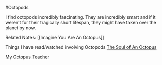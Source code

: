 #Octopods

I find octopods incredibly fascinating. They are incredibly smart and if it weren't for their tragically short lifespan, they might have taken over the planet by now.

Related Notes:
[[Imagine You Are An Octopus]]

Things I have read/watched involving Octopods
[The Soul of An Octopus](https://www.goodreads.com/book/show/22609485-the-soul-of-an-octopus)

[My Octopus Teacher](https://www.imdb.com/title/tt12888462/)